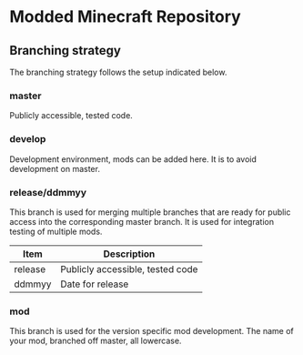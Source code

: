 # Modded Minecraft Repository

## Branching strategy

The branching strategy follows the setup indicated below.

### master

Publicly accessible, tested code.

### develop

Development environment, mods can be added here. It is to avoid development on master.

### release/ddmmyy

This branch is used for merging multiple branches that are ready for public access into the corresponding master branch. It is used for integration testing of multiple mods.

| Item  | Description  |
|---|---|
| release  | Publicly accessible, tested code  |
| ddmmyy  | Date for release  |

### mod

This branch is used for the version specific mod development. The name of your mod, branched off master, all lowercase.
